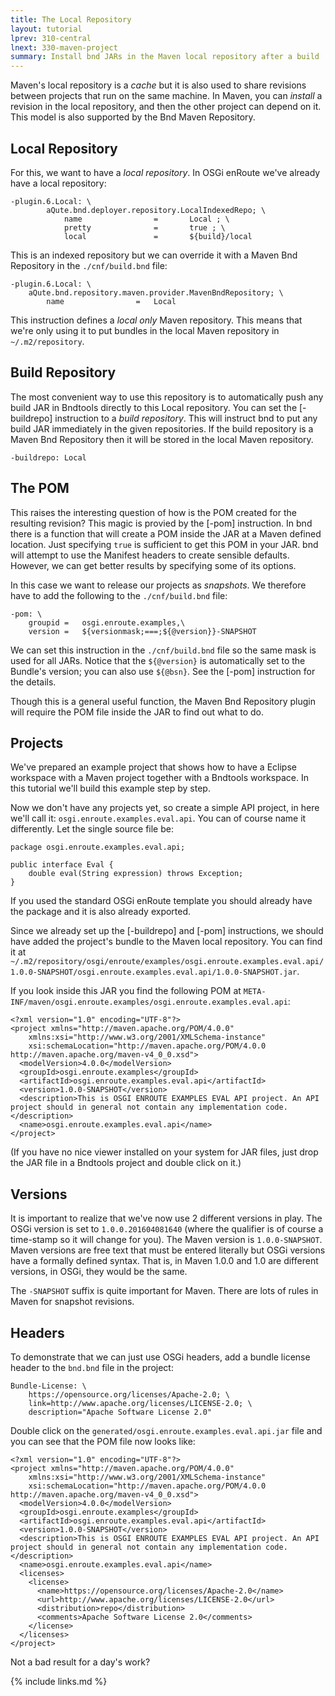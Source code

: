 ```yaml
---
title: The Local Repository
layout: tutorial
lprev: 310-central
lnext: 330-maven-project
summary: Install bnd JARs in the Maven local repository after a build
---
```


Maven's local repository is a _cache_ but it is also used to share revisions between projects that run on the same machine. In Maven, you can _install_ a revision in the local repository, and then the other project can depend on it. This model is also supported by the Bnd Maven Repository.

## Local Repository

For this, we want to have a _local repository_. In OSGi enRoute we've already have a local repository:

	-plugin.6.Local: \
	        aQute.bnd.deployer.repository.LocalIndexedRepo; \
	            name                =       Local ; \
	            pretty              =       true ; \
	            local               =       ${build}/local

This is an indexed repository but we can override it with a Maven Bnd Repository in the `./cnf/build.bnd` file:

	-plugin.6.Local: \
        aQute.bnd.repository.maven.provider.MavenBndRepository; \
			name				=	Local

This instruction defines a _local only_ Maven repository. This means that we're only using it to put bundles in the local Maven repository in `~/.m2/repository`.

## Build Repository

The most convenient way to use this repository is to automatically push any build JAR in Bndtools directly to this Local repository. You can set the [-buildrepo] instruction to a _build repository_. This will instruct bnd to put any build JAR immediately in the given repositories. If the build repository is a Maven Bnd Repository then it will be stored in the local Maven repository.  

	-buildrepo: Local


## The POM

This raises the interesting question of how is the POM created for the resulting revision? This magic is provied by the [-pom] instruction. In bnd there is a function that will create a POM inside the JAR at a Maven defined location. Just specifying `true` is sufficient to get this POM in your JAR. bnd will attempt to use the Manifest headers to create sensible defaults. However, we can get better results by specifying some of its options.

In this case we want to release our projects as _snapshots_. We therefore have to add the following to the `./cnf/build.bnd` file:

	-pom: \
		groupid	=	osgi.enroute.examples,\
		version =	${versionmask;===;${@version}}-SNAPSHOT

We can set this instruction in the `./cnf/build.bnd` file so the same mask is used for all JARs. Notice that the `${@version}` is automatically set to the Bundle's version; you can also use `${@bsn}`. See the [-pom] instruction for the details.
 
Though this is a general useful function, the Maven Bnd Repository plugin will require the POM file inside the JAR to find out what to do.

## Projects

We've prepared an example project that shows how to have a Eclipse workspace with a Maven project together with a Bndtools workspace. In this tutorial we'll build this example step by step.
 
Now we don't have any projects yet, so create a simple API project, in here we'll call it: `osgi.enroute.examples.eval.api`. You can of course name it differently. Let the single source file be:

	package osgi.enroute.examples.eval.api;
	
	public interface Eval {
		double eval(String expression) throws Exception;
	}

If you used the standard OSGi enRoute template you should already have the package and it is also already exported.
 
Since we already set up the [-buildrepo] and [-pom] instructions, we should have added the project's bundle to the Maven local repository. You can find it at `~/.m2/repository/osgi/enroute/examples/osgi.enroute.examples.eval.api/1.0.0-SNAPSHOT/osgi.enroute.examples.eval.api/1.0.0-SNAPSHOT.jar`.

If you look inside this JAR you find the following POM at `META-INF/maven/osgi.enroute.examples/osgi.enroute.examples.eval.api`:
	
	<?xml version="1.0" encoding="UTF-8"?>
	<project xmlns="http://maven.apache.org/POM/4.0.0" 
		xmlns:xsi="http://www.w3.org/2001/XMLSchema-instance" 
		xsi:schemaLocation="http://maven.apache.org/POM/4.0.0 http://maven.apache.org/maven-v4_0_0.xsd">
	  <modelVersion>4.0.0</modelVersion>
	  <groupId>osgi.enroute.examples</groupId>
	  <artifactId>osgi.enroute.examples.eval.api</artifactId>
	  <version>1.0.0-SNAPSHOT</version>
	  <description>This is OSGI ENROUTE EXAMPLES EVAL API project. An API project should in general not contain any implementation code.</description>
	  <name>osgi.enroute.examples.eval.api</name>
	</project>

(If you have no nice viewer installed on your system for JAR files, just drop the JAR file in a Bndtools project and double click on it.)
 
## Versions
	
It is important to realize that we've now use 2 different versions in play. The OSGi version is set to `1.0.0.201604081640` (where the qualifier is of course a time-stamp so it will change for you). The Maven version is `1.0.0-SNAPSHOT`. Maven versions are free text that must be entered literally but OSGi versions have a formally defined syntax. That is, in Maven 1.0.0 and 1.0 are different versions, in OSGi, they would be the same. 

The `-SNAPSHOT` suffix is quite important for Maven. There are lots of rules in Maven for snapshot revisions.  

## Headers 

To demonstrate that we can just use OSGi headers, add a bundle license header to the `bnd.bnd` file in the project:

	Bundle-License: \
		https://opensource.org/licenses/Apache-2.0; \
		link=http://www.apache.org/licenses/LICENSE-2.0; \
		description="Apache Software License 2.0"
	 
 Double click on the `generated/osgi.enroute.examples.eval.api.jar` file and you can see that the POM file now looks like:
 
	<?xml version="1.0" encoding="UTF-8"?>
	<project xmlns="http://maven.apache.org/POM/4.0.0" 
		xmlns:xsi="http://www.w3.org/2001/XMLSchema-instance" 
		xsi:schemaLocation="http://maven.apache.org/POM/4.0.0 http://maven.apache.org/maven-v4_0_0.xsd">
	  <modelVersion>4.0.0</modelVersion>
	  <groupId>osgi.enroute.examples</groupId>
	  <artifactId>osgi.enroute.examples.eval.api</artifactId>
	  <version>1.0.0-SNAPSHOT</version>
	  <description>This is OSGI ENROUTE EXAMPLES EVAL API project. An API project should in general not contain any implementation code.</description>
	  <name>osgi.enroute.examples.eval.api</name>
	  <licenses>
	    <license>
	      <name>https://opensource.org/licenses/Apache-2.0</name>
	      <url>http://www.apache.org/licenses/LICENSE-2.0</url>
	      <distribution>repo</distribution>
	      <comments>Apache Software License 2.0</comments>
	    </license>
	  </licenses>
	</project>

Not a bad result for a day's work?

{% include links.md %}

